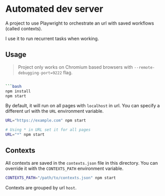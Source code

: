 # Automated dev server

A project to use Playwright to orchestrate an url with saved workflows (called contexts).

I use it to run recurrent tasks when working.

## Usage

> Project only works on Chromium based browsers with `--remote-debugging-port=9222` flag.

````bash

```bash
npm install
npm start
````

By default, it will run on all pages with `localhost` in url.
You can specify a different url with the `URL` environment variable.

```bash
URL="https://example.com" npm start

# Using * in URL set it for all pages
URL="*" npm start
```

## Contexts

All contexts are saved in the `contexts.json` file in this directory. You can override it with the `CONTEXTS_PATH` environment variable.

```bash
CONTEXTS_PATH="/path/to/contexts.json" npm start
```

Contexts are grouped by url `host`.
